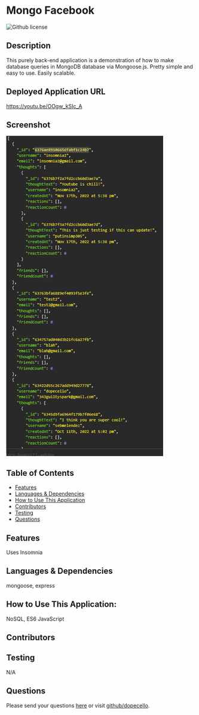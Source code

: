 # Mongo Facebook 
![Github license](https://img.shields.io/badge/license-MIT-blue.svg)
## Description
This purely back-end application is a demonstration of how to make database queries in MongoDB database via Mongoose.js. Pretty simple and easy to use. Easily scalable.
## Deployed Application URL
https://youtu.be/OOgw_kSIc_A
## Screenshot
![alt-text](./mongofacebook.png)
## Table of Contents
* [Features](#features)
* [Languages & Dependencies](#languagesanddependencies)
* [How to Use This Application](#HowtoUseThisApplication)
* [Contributors](#contributors)
* [Testing](#testing)
* [Questions](#questions)
## Features
Uses Insomnia
## Languages & Dependencies
mongoose, express
## How to Use This Application:
NoSQL, ES6 JavaScript
## Contributors

## Testing
N/A
## Questions
Please send your questions [here](mailto:william@fleato.com?subject=[GitHub]%20Dev%20Connect) or visit [github/dopecello](https://github.com/dopecello).

